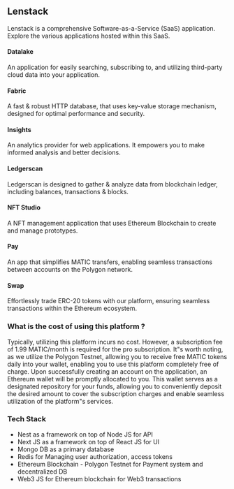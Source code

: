 ## Lenstack
Lenstack is a comprehensive Software-as-a-Service (SaaS) application. Explore the various applications hosted within this SaaS.

#### Datalake
An application for easily searching, subscribing to, and utilizing third-party cloud data into your application.

#### Fabric
A fast & robust HTTP database, that uses key-value storage mechanism, designed for optimal performance and security.

#### Insights
An analytics provider for web applications. It empowers you to make informed analysis and better decisions.

#### Ledgerscan
Ledgerscan is designed to gather & analyze data from blockchain ledger, including balances, transactions & blocks.

#### NFT Studio
A NFT management application that uses Ethereum Blockchain to create and manage prototypes.

#### Pay
An app that simplifies MATIC transfers, enabling seamless transactions between accounts on the Polygon network.

#### Swap
Effortlessly trade ERC-20 tokens with our platform, ensuring seamless transactions within the Ethereum ecosystem.


### What is the cost of using this platform ?
Typically, utilizing this platform incurs no cost. However, a subscription fee of 1.99 MATIC/month is required for the pro subscription. It"s worth noting, as we utilize the Polygon Testnet, allowing you to receive free MATIC tokens daily into your wallet, enabling you to use this platform completely free of charge.
Upon successfully creating an account on the application, an Ethereum wallet will be promptly allocated to you. This wallet serves as a designated repository for your funds, allowing you to conveniently deposit the desired amount to cover the subscription charges and enable seamless utilization of the platform"s services.


### Tech Stack
* Nest as a framework on top of Node JS for API
* Next JS as a framework on top of React JS for UI
* Mongo DB as a primary database
* Redis for Managing user authorization, access tokens
* Ethereum Blockchain - Polygon Testnet for Payment system and decentralized DB
* Web3 JS for Ethereum blockchain for Web3 transactions